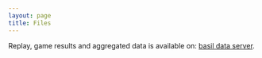 ```yaml
---
layout: page
title: Files
---
```


Replay, game results and aggregated data is available on: [basil data server](https://data.basil-ladder.net/).
